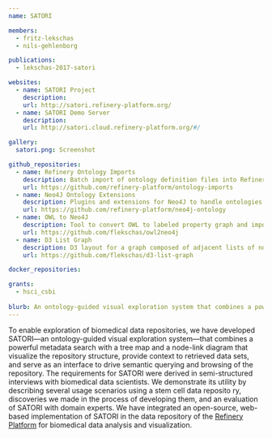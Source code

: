 ```yaml
---
name: SATORI

members:
  - fritz-lekschas
  - nils-gehlenborg

publications:
  - lekschas-2017-satori

websites:
  - name: SATORI Project
    description: 
    url: http://satori.refinery-platform.org/
  - name: SATORI Demo Server
    description: 
    url: http://satori.cloud.refinery-platform.org/#/

gallery:
  satori.png: Screenshot

github_repositories:
  - name: Refinery Ontology Imports
    description: Batch import of ontology definition files into Refinery.
    url: https://github.com/refinery-platform/ontology-imports
  - name: Neo4J Ontology Extensions
    description: Plugins and extensions for Neo4J to handle ontologies.
    url: https://github.com/refinery-platform/neo4j-ontology
  - name: OWL to Neo4J
    description: Tool to convert OWL to labeled property graph and import into Neo4J.
    url: https://github.com/flekschas/owl2neo4j
  - name: D3 List Graph
    description: D3 layout for a graph composed of adjacent lists of nodes.
    url: https://github.com/flekschas/d3-list-graph

docker_repositories:

grants:
  - hsci_csbi
  
blurb: An ontology-guided visual exploration system that combines a powerful metadata search with a tree map and a node-link diagram that visualize the repository structure, provide context to retrieved data sets, and serve as an interface to drive semantic querying and browsing of the repository.
---
```

To enable exploration of biomedical data repositories, we have developed SATORI—an ontology-guided visual exploration system—that combines a powerful metadata search with a tree map and a node-link diagram that visualize the repository structure, provide context to retrieved data sets, and serve as an interface to drive semantic querying and browsing of the repository. The requirements for SATORI were derived in semi-structured interviews with biomedical data scientists. We demonstrate its utility by describing several usage scenarios using a stem cell data reposito ry, discoveries we made in the process of developing them, and an evaluation of SATORI with domain experts. We have integrated an open-source, web-based implementation of SATORI in the data repository of the [Refinery Platform]() for biomedical data analysis and visualization.
